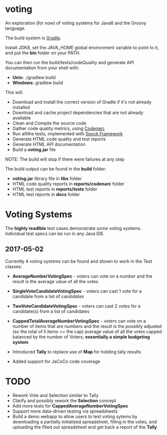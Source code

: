 # voting
An exploration (for now) of voting systems for Java8 and the Groovy language.


The build system is [Gradle](https://gradle.org/).

Install JDK8, set the JAVA_HOME global environment variable to point to it, and put the **bin** folder on your PATH.

You can then run the build/tests/codeQuality and generate API documentation from your shell with:
* **Unix:** ./gradlew build
* **Windows:** gradlew build

This will:
* Download and install the correct version of Gradle if it's not already installed
* Download and cache project dependencies that are not already available
* Clean and Compile the source code
* Gather code quality metrics, using [Codenarc](http://codenarc.sourceforge.net/)
* Run alllthe tests, implemented with [Spock Framework](http://spockframework.org/)
* Generate HTML code quality and test reports
* Generate HTML API documentation
* Build a **voting.jar** file

NOTE: The build will stop if there were failures at any step

The build output can be found in the **build** folder:
* **voting.jar** library file in **libs** folder
* HTML code quality reports in **reports/codenarc** folder
* HTML test reports in **reports/tests** folder
* HTML test reports in **docs** folder



# Voting Systems
The **highly readlble** test cases demonstrate some voting systems. Individual test specs can be run in any Java IDE.

## 2017-05-02 ##
Currently 4 voting systems can be found and shown to work in the Test classes:
* **AverageNumberVotingSpec** - voters can vote on a number and the result is the average value of all the votes
* **SingleVoteCandidateVotingSpec** - voters can cast 1 vote for a candidate from a list of candidates
* **TwoVoteCandidateVotingSpec** - voters can cast 2 votes for a candidate(s) from a list of candidates
* **CappedTotalAverageNumberVotingSpec** - voters can vote on a number of items that are numbers and the result is the 
    possibly adjusted (so the total of ll items <= the cap) average value of all the votes capped balanced by the number of Voters; **essentially a simple budgeting system**  

* Introduced **Tally** to replace use of **Map** for holding tally results
* Added support for JaCoCo code coverage

# TODO
* Rework Vote and Selection similar to Tally
* Clarify and possibly rework the **Selection** concept
* Add more tests for **CappedAverageNumberVotingSpec**
* Support more data-driven testing via spreadsheets
* Build a demo webapp to allow users to test voting sytems by downloading a partially initialized spreadsheet, filling in the votes, and uploading the filled out spreadsheet and get back a report of the **Tally**



